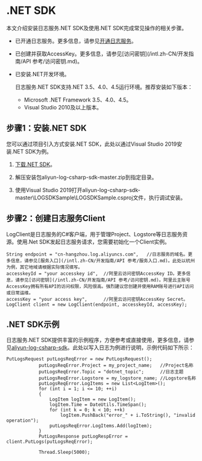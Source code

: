 # .NET SDK

本文介绍安装日志服务.NET SDK及使用.NET SDK完成常见操作的相关步骤。

-   已开通日志服务。更多信息，请参见[开通日志服务](https://www.aliyun.com/product/sls?spm=5176.7933691.J_8058803260.20.3eeb2a665LA0eU)。
-   已创建并获取AccessKey。更多信息，请参见[访问密钥](/intl.zh-CN/开发指南/API 参考/访问密钥.md)。
-   已安装.NET开发环境。

    日志服务.NET SDK支持.NET 3.5、4.0、4.5运行环境。推荐安装如下版本：

    -   Microsoft .NET Framework 3.5、4.0、4.5。
    -   Visual Studio 2010及以上版本。

## 步骤1：安装.NET SDK

您可以通过项目引入方式安装.NET SDK，此处以通过Visual Studio 2019安装.NET SDK为例。

1.  [下载.NET SDK](https://github.com/aliyun/aliyun-log-csharp-sdk)。

2.  解压安装包aliyun-log-csharp-sdk-master.zip到指定目录。

3.  使用Visual Studio 2019打开aliyun-log-csharp-sdk-master\\LOGSDKSample\\LOGSDKSample.csproj文件，执行调试安装。


## 步骤2：创建日志服务Client

LogClient是日志服务的C\#客户端，用于管理Project、Logstore等日志服务资源。使用.Net SDK发起日志服务请求，您需要初始化一个Client实例。

```
String endpoint = "cn-hangzhou.log.aliyuncs.com",   //日志服务的域名。更多信息，请参见[服务入口](/intl.zh-CN/开发指南/API 参考/服务入口.md)。此处以杭州为例，其它地域请根据实际情况填写。
accesskeyId = "your accesskey id",  //阿里云访问密钥AccessKey ID。更多信息，请参见[访问密钥](/intl.zh-CN/开发指南/API 参考/访问密钥.md)。阿里云主账号AccessKey拥有所有API的访问权限，风险很高。强烈建议您创建并使用RAM账号进行API访问或日常运维。
accessKey = "your access key",      //阿里云访问密钥AccessKey Secret。
LogClient client = new LogClient(endpoint, accesskeyId, accessKey);
```

## .NET SDK示例

日志服务.NET SDK提供丰富的示例程序，方便参考或直接使用，更多信息，请参见[aliyun-log-csharp-sdk](https://github.com/aliyun/aliyun-log-csharp-sdk)。此处以写入日志为例进行说明，示例代码如下所示：

```
PutLogsRequest putLogsReqError = new PutLogsRequest();
            putLogsReqError.Project = my_project_name;   //Project名称
            putLogsReqError.Topic = "dotnet_topic";      //日志主题
            putLogsReqError.Logstore = my_logstore_name; //Logstore名称
            putLogsReqError.LogItems = new List<LogItem>();
            for (int i = 1; i <= 10; ++i)
            {
                LogItem logItem = new LogItem();
                logItem.Time = DateUtils.TimeSpan();
                for (int k = 0; k < 10; ++k)
                    logItem.PushBack("error_" + i.ToString(), "invalid operation");
                putLogsReqError.LogItems.Add(logItem);
            }
            PutLogsResponse putLogRespError = client.PutLogs(putLogsReqError);

            Thread.Sleep(5000);
```

